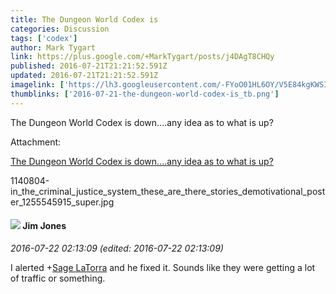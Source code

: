 ```yaml
---
title: The Dungeon World Codex is
categories: Discussion
tags: ['codex']
author: Mark Tygart
link: https://plus.google.com/+MarkTygart/posts/j4DAgT8CHQy
published: 2016-07-21T21:21:52.591Z
updated: 2016-07-21T21:21:52.591Z
imagelink: ['https://lh3.googleusercontent.com/-FYoO01HL6OY/V5E84kgKWSI/AAAAAAAACxc/tvNHCSla_PMKXFbYv2F64OF_B_F-D0QGw/w600-h543/1140804-in_the_criminal_justice_system_these_are_there_stories_demotivational_poster_1255545915_super.jpg']
thumblinks: ['2016-07-21-the-dungeon-world-codex-is_tb.png']
---
```


The Dungeon World Codex is down....any idea as to what is up?


Attachment:

<a href='https://plus.google.com/photos/118088719859349999400/albums/6309891490796243713/6309891495491688738?sqi=100084733231320276299&sqsi=495ab0e7-7352-40c7-9718-677d19c9273e'>The Dungeon World Codex is down....any idea as to what is up?</a>


1140804-in_the_criminal_justice_system_these_are_there_stories_demotivational_poster_1255545915_super.jpg
<div id='comment z13fj5pgkuaqevhzv04cf1vyvlfix1rhfds'>
  <h4><img src='{{site.baseurl}}//images/avatars/114075227630675466545_photo.jpg'> Jim Jones</h4>
      <p><cite>2016-07-22 02:13:09 (edited: 2016-07-22 02:13:09)</cite></p>
        <p>I alerted <span class="proflinkWrapper"><span class="proflinkPrefix">+</span><a class="proflink" href="https://plus.google.com/117415966179711277938" oid="117415966179711277938">Sage LaTorra</a></span>​ and he fixed it. Sounds like they were getting a lot of traffic or something.</p>
</div>
        